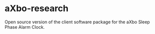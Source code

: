 aXbo-research
=============

Open source version of the client software package for the aXbo Sleep Phase Alarm Clock.